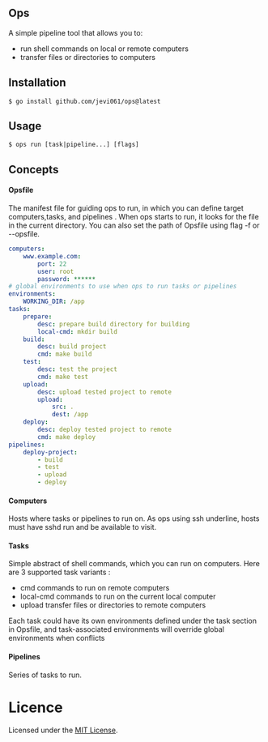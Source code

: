 ## Ops

A simple pipeline tool that allows you to:
- run shell commands on local or remote computers
- transfer files or directories to computers

## Installation

```shell
$ go install github.com/jevi061/ops@latest
```
## Usage

```shell
$ ops run [task|pipeline...] [flags]
```
## Concepts

#### Opsfile
The manifest file for guiding ops to run, in which you can define target computers,tasks, and pipelines .
When ops starts to run, it looks for the file in the current directory. You can also set the path of Opsfile using flag -f or --opsfile.
```yaml
computers:
    www.example.com:
        port: 22
        user: root
        password: ******
# global environments to use when ops to run tasks or pipelines
environments:
    WORKING_DIR: /app
tasks:
    prepare:
        desc: prepare build directory for building
        local-cmd: mkdir build
    build:
        desc: build project
        cmd: make build
    test:
        desc: test the project
        cmd: make test
    upload:
        desc: upload tested project to remote
        upload:
            src: .
            dest: /app
    deploy:
        desc: deploy tested project to remote
        cmd: make deploy
pipelines:
    deploy-project:
        - build
        - test
        - upload
        - deploy
```

#### Computers

Hosts where tasks or pipelines to run on. As ops using ssh underline, hosts must have sshd run and be available to visit.

#### Tasks

Simple abstract of shell commands, which you can run on computers. Here are 3 supported task variants :
- cmd commands to run on remote computers
- local-cmd commands to run on the current local computer
- upload transfer files or directories to remote computers

Each task could have its own environments defined under the task section in Opsfile, and task-associated environments will override global environments when conflicts

#### Pipelines

Series of tasks to run.

# Licence

Licensed under the [MIT License](./LICENSE).